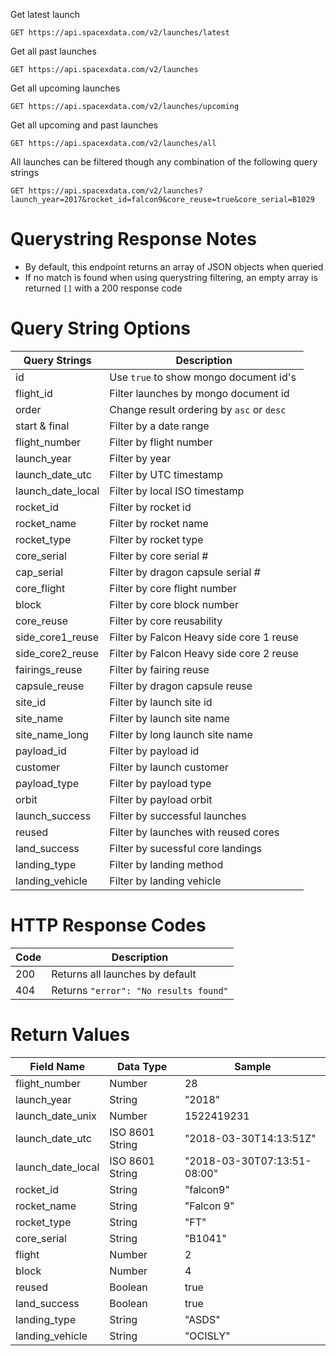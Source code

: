 Get latest launch
```http
GET https://api.spacexdata.com/v2/launches/latest
```
Get all past launches
```http
GET https://api.spacexdata.com/v2/launches
```
Get all upcoming launches
```http
GET https://api.spacexdata.com/v2/launches/upcoming
```
Get all upcoming and past launches
```http
GET https://api.spacexdata.com/v2/launches/all
```

All launches can be filtered though any combination of the following query strings

```http
GET https://api.spacexdata.com/v2/launches?launch_year=2017&rocket_id=falcon9&core_reuse=true&core_serial=B1029
```
# Querystring Response Notes
* By default, this endpoint returns an array of JSON objects when queried
* If no match is found when using querystring filtering, an empty array is returned `[]` with a 200 response code

# Query String Options
| Query Strings  | Description |
| ------------- | ------------- |
| id  | Use `true` to show mongo document id's |
| flight\_id  | Filter launches by mongo document id |
| order  | Change result ordering by `asc` or `desc` |
| start & final  | Filter by a date range |
| flight\_number  | Filter by flight number  |
| launch\_year  | Filter by year  |
| launch\_date\_utc  | Filter by UTC timestamp  |
| launch\_date\_local  | Filter by local ISO timestamp  |
| rocket\_id  | Filter by rocket id  |
| rocket\_name  | Filter by rocket name  |
| rocket\_type  | Filter by rocket type  |
| core_serial  | Filter by core serial #  |
| cap_serial  | Filter by dragon capsule serial #  |
| core_flight  | Filter by core flight number  |
| block  | Filter by core block number  |
| core_reuse  | Filter by core reusability  |
| side\_core1_reuse  | Filter by Falcon Heavy side core 1 reuse  |
| side\_core2_reuse | Filter by Falcon Heavy side core 2 reuse  |
| fairings_reuse | Filter by fairing reuse  |
| capsule_reuse  | Filter by dragon capsule reuse  |
| site_id | Filter by launch site id  |
| site_name  | Filter by launch site name  |
| site\_name_long  | Filter by long launch site name  |
| payload_id  | Filter by payload id  |
| customer | Filter by launch customer  |
| payload_type  | Filter by payload type  |
| orbit  | Filter by payload orbit  |
| launch_success  | Filter by successful launches  |
| reused  | Filter by launches with reused cores  |
| land_success  | Filter by sucessful core landings  |
| landing_type  | Filter by landing method  |
| landing_vehicle  | Filter by landing vehicle  |

# HTTP Response Codes
| Code  | Description |
| ------------- | ------------- |
| 200  | Returns all launches by default |
| 404  | Returns  `"error": "No results found"` |

# Return Values
| Field Name  | Data Type | Sample |
| ------------- | ------------- | ------------- |
| flight\_number  | Number | 28
| launch\_year  | String | "2018"
| launch\_date\_unix  | Number | 1522419231
| launch\_date\_utc  | ISO 8601 String | "2018-03-30T14:13:51Z"
| launch\_date\_local  | ISO 8601 String | "2018-03-30T07:13:51-08:00"
| rocket\_id  | String | "falcon9"
| rocket\_name  | String | "Falcon 9"
| rocket\_type  | String | "FT"
| core\_serial  | String | "B1041"
| flight  | Number | 2
| block  | Number | 4
| reused  | Boolean | true
| land\_success  | Boolean | true
| landing\_type  | String | "ASDS"
| landing\_vehicle  | String | "OCISLY"